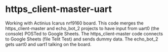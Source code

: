 # https_client-master-uart
Working with Actinius Icarus nrf9160 board. This code merges the https_client-master and echo_bot_2 projects to have input from uart0 (the console) POSTed to Google Sheets. The https_client-master code connects to Google Sheets (file Telit Test) and sends dummy data. The echo_bot_2 gets uart0 and uart1 talking on the board.
 
